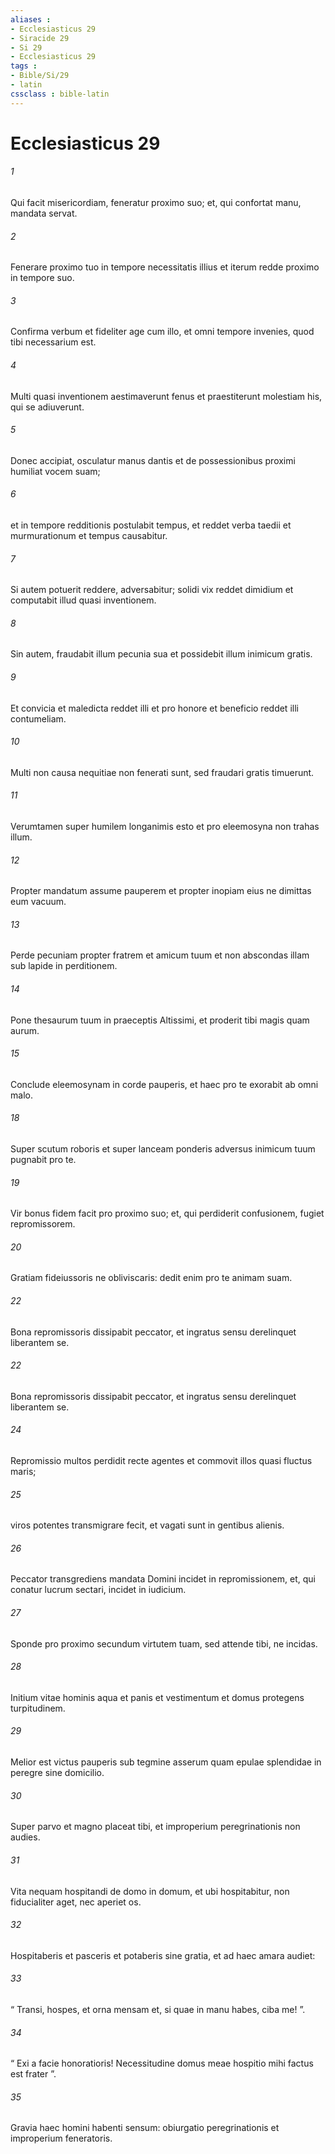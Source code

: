 ```yaml
---
aliases : 
- Ecclesiasticus 29
- Siracide 29
- Si 29
- Ecclesiasticus 29
tags : 
- Bible/Si/29
- latin
cssclass : bible-latin
---
```


# Ecclesiasticus 29

###### 1
Qui facit misericordiam, feneratur proximo suo; et, qui confortat manu, mandata servat.
###### 2
Fenerare proximo tuo in tempore necessitatis illius et iterum redde proximo in tempore suo.
###### 3
Confirma verbum et fideliter age cum illo, et omni tempore invenies, quod tibi necessarium est.
###### 4
Multi quasi inventionem aestimaverunt fenus et praestiterunt molestiam his, qui se adiuverunt.
###### 5
Donec accipiat, osculatur manus dantis et de possessionibus proximi humiliat vocem suam;
###### 6
et in tempore redditionis postulabit tempus, et reddet verba taedii et murmurationum et tempus causabitur.
###### 7
Si autem potuerit reddere, adversabitur; solidi vix reddet dimidium et computabit illud quasi inventionem.
###### 8
Sin autem, fraudabit illum pecunia sua et possidebit illum inimicum gratis.
###### 9
Et convicia et maledicta reddet illi et pro honore et beneficio reddet illi contumeliam.
###### 10
Multi non causa nequitiae non fenerati sunt, sed fraudari gratis timuerunt.
###### 11
Verumtamen super humilem longanimis esto et pro eleemosyna non trahas illum.
###### 12
Propter mandatum assume pauperem et propter inopiam eius ne dimittas eum vacuum.
###### 13
Perde pecuniam propter fratrem et amicum tuum et non abscondas illam sub lapide in perditionem.
###### 14
Pone thesaurum tuum in praeceptis Altissimi, et proderit tibi magis quam aurum.
###### 15
Conclude eleemosynam in corde pauperis, et haec pro te exorabit ab omni malo. 
###### 18
Super scutum roboris et super lanceam ponderis adversus inimicum tuum pugnabit pro te.
###### 19
Vir bonus fidem facit pro proximo suo; et, qui perdiderit confusionem, fugiet repromissorem.
###### 20
Gratiam fideiussoris ne obliviscaris: dedit enim pro te animam suam. 
###### 22
Bona repromissoris dissipabit peccator, et ingratus sensu derelinquet liberantem se. 
###### 22
Bona repromissoris dissipabit peccator, et ingratus sensu derelinquet liberantem se. 
###### 24
Repromissio multos perdidit recte agentes et commovit illos quasi fluctus maris;
###### 25
viros potentes transmigrare fecit, et vagati sunt in gentibus alienis.
###### 26
Peccator transgrediens mandata Domini incidet in repromissionem, et, qui conatur lucrum sectari, incidet in iudicium.
###### 27
Sponde pro proximo secundum virtutem tuam, sed attende tibi, ne incidas.
###### 28
Initium vitae hominis aqua et panis et vestimentum et domus protegens turpitudinem.
###### 29
Melior est victus pauperis sub tegmine asserum quam epulae splendidae in peregre sine domicilio.
###### 30
Super parvo et magno placeat tibi, et improperium peregrinationis non audies.
###### 31
Vita nequam hospitandi de domo in domum, et ubi hospitabitur, non fiducialiter aget, nec aperiet os.
###### 32
Hospitaberis et pasceris et potaberis sine gratia, et ad haec amara audiet:
###### 33
“ Transi, hospes, et orna mensam et, si quae in manu habes, ciba me! ”.
###### 34
“ Exi a facie honoratioris! Necessitudine domus meae hospitio mihi factus est frater ”.
###### 35
Gravia haec homini habenti sensum: obiurgatio peregrinationis et improperium feneratoris.
